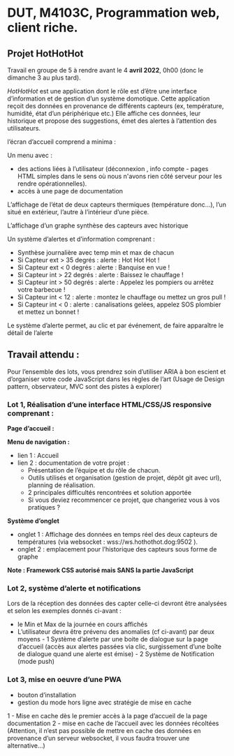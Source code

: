# DUT, M4103C, Programmation web, client riche.

## Projet HotHotHot

Travail en groupe de 5 à rendre avant le 4 **avril 2022**, 0h00 (donc le dimanche 3 au plus tard).

_HotHotHot_ est une application dont le rôle est d’être une interface d’information et de gestion d’un système domotique.
Cette application reçoit des données en provenance de différents capteurs (ex, température, humidité, état d’un périphérique etc.)
Elle affiche ces données, leur historique et propose des suggestions, émet des alertes à l’attention des utilisateurs.

l’écran d’accueil comprend a minima :

Un menu avec  :
- des actions liées  à l’utilisateur (déconnexion , info compte - pages HTML simples dans le sens où nous n'avons rien côté serveur pour les rendre opérationnelles).
- accès à une page de documentation

L’affichage de l’état de deux capteurs thermiques (température donc…), l’un situé en extérieur, l’autre à l’intérieur d’une pièce.

L’affichage d’un graphe synthèse des capteurs avec historique

Un système d’alertes et d’information comprenant :
-   Synthèse journalière avec temp min et max de chacun
-   Si Capteur ext >  35 degrés :  alerte : Hot Hot Hot !
-   Si Capteur ext <  0 degrés : alerte : Banquise en vue !
-   Si Capteur int > 22 degrés : alerte : Baissez le chauffage !
-   Si Capteur int > 50 degrés : alerte : Appelez les pompiers ou arrêtez votre barbecue !
-   Si Capteur int < 12 : alerte : montez le chauffage ou mettez un gros pull  !
-   Si Capteur int < 0 : alerte : canalisations gelées, appelez SOS plombier et mettez un bonnet !

Le système d’alerte permet, au clic et par événement, de faire apparaître le détail de l’alerte

## Travail attendu :

Pour l’ensemble des lots, vous prendrez soin d’utiliser ARIA à bon escient et d’organiser votre code JavaScript dans les règles de l’art (Usage de Design pattern, observateur, MVC sont des pistes à explorer)  

### Lot 1, Réalisation d’une interface HTML/CSS/JS responsive comprenant :

**Page d’accueil :**

**Menu de navigation :**

- lien 1 : Accueil
- lien 2 : documentation de votre projet :
	- Présentation de l’équipe et du rôle de chacun.
	- Outils utilisés et organisation (gestion de projet, dépôt git avec url), planning de réalisation.
	- 2 principales difficultés rencontrées et solution apportée
	- Si vous deviez recommencer ce projet, que changeriez vous à vos pratiques ?

**Système d’onglet**
- onglet 1 : Affichage des données en temps réel des deux capteurs de températures (via websocket : wss://ws.hothothot.dog:9502 ).
- onglet 2 : emplacement pour l’historique des capteurs sous forme de graphe

**Note : Framework CSS autorisé mais SANS la partie JavaScript**

### Lot 2, système d’alerte et notifications

Lors de la réception des données des capter celle-ci devront être analysées et selon les exemples donnés ci-avant :

- le Min et Max de la journée en cours affichés
- L’utilisateur devra être prévenu des anomalies (cf ci-avant) par deux moyens 
		- 1  Système d’alerte par une boite de dialogue sur la page d’accueil (accès aux alertes passées via clic, surgissement d’une boîte de dialogue quand une alerte est émise)
		- 2  Système de Notification (mode push)

### Lot 3, mise en oeuvre d’une  PWA

- bouton d’installation
- gestion du mode hors ligne avec stratégie de mise en cache

1 - Mise en cache dès le premier accès à la page d’accueil de la page documentation
2 - mise en cache de l’accueil avec les données récoltées (Attention, il n’est pas possible de mettre en cache des données en provenance d’un serveur websocket, il vous faudra trouver une alternative…)